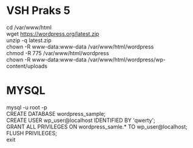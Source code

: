 <h1>VSH Praks 5</h1>

cd /var/www/html<br>
wget https://wordpress.org/latest.zip<br>
unzip -q latest.zip<br>
chown -R www-data:www-data /var/www/html/wordpress<br>
chmod -R 775 /var/www/html/wordpress<br>
chown -R www-data:www-data /var/www/html/wordpress/wp-content/uploads<br>

<h1>MYSQL</h1>
mysql -u root -p<br>
CREATE DATABASE wordpress_sample;<br>
CREATE USER wp_user@localhost IDENTIFIED BY 'qwerty';<br>
GRANT ALL PRIVILEGES ON wordpress_samle.* TO wp_user@localhost;<br>
FLUSH PRIVILEGES;<br>
exit<br>
